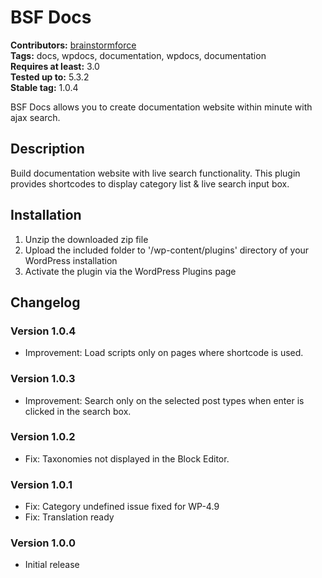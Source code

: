 # BSF Docs #
**Contributors:** [brainstormforce](https://profiles.wordpress.org/brainstormforce)  
**Tags:** docs, wpdocs, documentation, wpdocs, documentation  
**Requires at least:** 3.0    
**Tested up to:** 5.3.2  
**Stable tag:** 1.0.4  

BSF Docs allows you to create documentation website within minute with ajax search.

## Description ##

Build documentation website with live search functionality. This plugin provides shortcodes to display category list & live search input box.

## Installation ##

1. Unzip the downloaded zip file
2. Upload the included folder to '/wp-content/plugins' directory of your WordPress installation
3. Activate the plugin via the WordPress Plugins page

## Changelog ##

### Version 1.0.4 ### 
- Improvement: Load scripts only on pages where shortcode is used.

### Version 1.0.3 ###
- Improvement: Search only on the selected post types when enter is clicked in the search box.

### Version 1.0.2 ###
- Fix: Taxonomies not displayed in the Block Editor.

### Version 1.0.1 ###
- Fix: Category undefined issue fixed for WP-4.9 
- Fix: Translation ready

### Version 1.0.0 ###
- Initial release